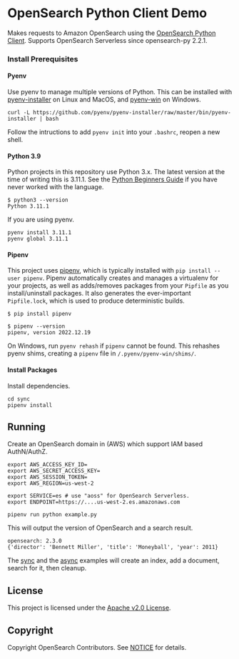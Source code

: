 # OpenSearch Python Client Demo

Makes requests to Amazon OpenSearch using the [OpenSearch Python Client](https://github.com/opensearch-project/opensearch-py). Supports OpenSearch Serverless since opensearch-py 2.2.1.

### Install Prerequisites

#### Pyenv

Use pyenv to manage multiple versions of Python. This can be installed with [pyenv-installer](https://github.com/pyenv/pyenv-installer) on Linux and MacOS, and [pyenv-win](https://github.com/pyenv-win/pyenv-win#installation) on Windows.

```
curl -L https://github.com/pyenv/pyenv-installer/raw/master/bin/pyenv-installer | bash
```

Follow the intructions to add `pyenv init` into your `.bashrc`, reopen a new shell.

#### Python 3.9

Python projects in this repository use Python 3.x. The latest version at the time of writing this is 3.11.1. See the [Python Beginners Guide](https://wiki.python.org/moin/BeginnersGuide) if you have never worked with the language.

```
$ python3 --version
Python 3.11.1
```

If you are using pyenv.

```
pyenv install 3.11.1
pyenv global 3.11.1
```

#### Pipenv

This project uses [pipenv](https://pipenv.pypa.io/en/latest/), which is typically installed with `pip install --user pipenv`. Pipenv automatically creates and manages a virtualenv for your projects, as well as adds/removes packages from your `Pipfile` as you install/uninstall packages. It also generates the ever-important `Pipfile.lock`, which is used to produce deterministic builds.

```
$ pip install pipenv

$ pipenv --version
pipenv, version 2022.12.19
```

On Windows, run `pyenv rehash` if `pipenv` cannot be found. This rehashes pyenv shims, creating a `pipenv` file in `/.pyenv/pyenv-win/shims/`.

#### Install Packages

Install dependencies.

```
cd sync
pipenv install
```

## Running

Create an OpenSearch domain in (AWS) which support IAM based AuthN/AuthZ.

```
export AWS_ACCESS_KEY_ID=
export AWS_SECRET_ACCESS_KEY=
export AWS_SESSION_TOKEN=
export AWS_REGION=us-west-2

export SERVICE=es # use "aoss" for OpenSearch Serverless.
export ENDPOINT=https://....us-west-2.es.amazonaws.com

pipenv run python example.py
```

This will output the version of OpenSearch and a search result.

```
opensearch: 2.3.0
{'director': 'Bennett Miller', 'title': 'Moneyball', 'year': 2011}
```

The [sync](sync/example.py) and the [async](async/example.py) examples will create an index, add a document, search for it, then cleanup.

## License 

This project is licensed under the [Apache v2.0 License](LICENSE.txt).

## Copyright

Copyright OpenSearch Contributors. See [NOTICE](NOTICE.txt) for details.
